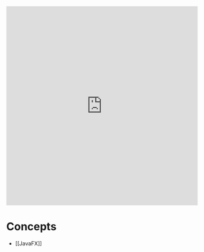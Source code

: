 <div style="left: 0; width: 100%; height: 0; position: relative; padding-bottom: 104.3454%;"><iframe src="https://link.excalidraw.com/readonly/EDwRox75gSBB8YKjZrUj" style="top: 0; left: 0; width: 100%; height: 100%; position: absolute; border: 0;" allowfullscreen></iframe></div>

# Concepts

- [[JavaFX]]